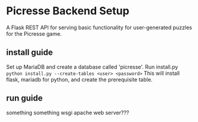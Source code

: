 # Picresse Backend Setup
A Flask REST API for serving basic functionality for user-generated puzzles for the Picresse game.

## install guide
Set up MariaDB and create a database called 'picresse'.
Run install.py
`python install.py --create-tables <user> <password>`
This will install flask, mariadb for python, and create the prerequisite table.

## run guide
something something wsgi apache web server???